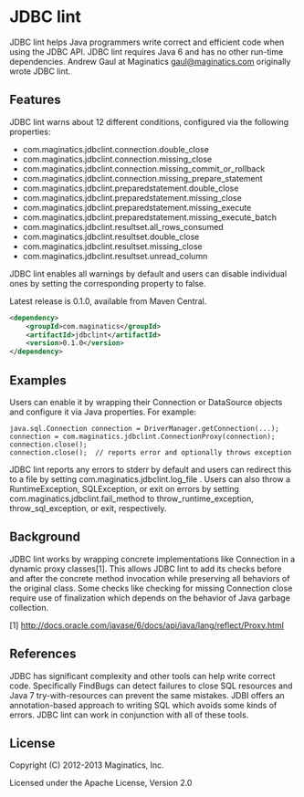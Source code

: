 JDBC lint
=========
JDBC lint helps Java programmers write correct and efficient code when using
the JDBC API.  JDBC lint requires Java 6 and has no other run-time
dependencies.  Andrew Gaul at Maginatics <gaul@maginatics.com> originally wrote
JDBC lint.

Features
--------
JDBC lint warns about 12 different conditions, configured via the following
properties:

* com.maginatics.jdbclint.connection.double\_close
* com.maginatics.jdbclint.connection.missing\_close
* com.maginatics.jdbclint.connection.missing\_commit\_or\_rollback
* com.maginatics.jdbclint.connection.missing\_prepare\_statement
* com.maginatics.jdbclint.preparedstatement.double\_close
* com.maginatics.jdbclint.preparedstatement.missing\_close
* com.maginatics.jdbclint.preparedstatement.missing\_execute
* com.maginatics.jdbclint.preparedstatement.missing\_execute\_batch
* com.maginatics.jdbclint.resultset.all\_rows\_consumed
* com.maginatics.jdbclint.resultset.double\_close
* com.maginatics.jdbclint.resultset.missing\_close
* com.maginatics.jdbclint.resultset.unread\_column

JDBC lint enables all warnings by default and users can disable individual ones
by setting the corresponding property to false.

Latest release is 0.1.0, available from Maven Central.

```xml
<dependency>
    <groupId>com.maginatics</groupId>
    <artifactId>jdbclint</artifactId>
    <version>0.1.0</version>
</dependency>
```

Examples
--------
Users can enable it by wrapping their Connection or DataSource objects and
configure it via Java properties.  For example:

    java.sql.Connection connection = DriverManager.getConnection(...);
    connection = com.maginatics.jdbclint.ConnectionProxy(connection);
    connection.close();
    connection.close();  // reports error and optionally throws exception

JDBC lint reports any errors to stderr by default and users can redirect this
to a file by setting com.maginatics.jdbclint.log\_file .  Users can also throw
a RuntimeException, SQLException, or exit on errors by setting
com.maginatics.jdbclint.fail\_method to throw\_runtime\_exception,
throw\_sql\_exception, or exit, respectively.

Background
----------
JDBC lint works by wrapping concrete implementations like Connection in a
dynamic proxy classes[1].  This allows JDBC lint to add its checks before and
after the concrete method invocation while preserving all behaviors of the
original class.  Some checks like checking for missing Connection close require
use of finalization which depends on the behavior of Java garbage collection.

[1] http://docs.oracle.com/javase/6/docs/api/java/lang/reflect/Proxy.html

References
----------
JDBC has significant complexity and other tools can help write correct code.
Specifically FindBugs can detect failures to close SQL resources and Java 7
try-with-resources can prevent the same mistakes.  JDBI offers an
annotation-based approach to writing SQL which avoids some kinds of errors.
JDBC lint can work in conjunction with all of these tools.

License
-------
Copyright (C) 2012-2013 Maginatics, Inc.

Licensed under the Apache License, Version 2.0

